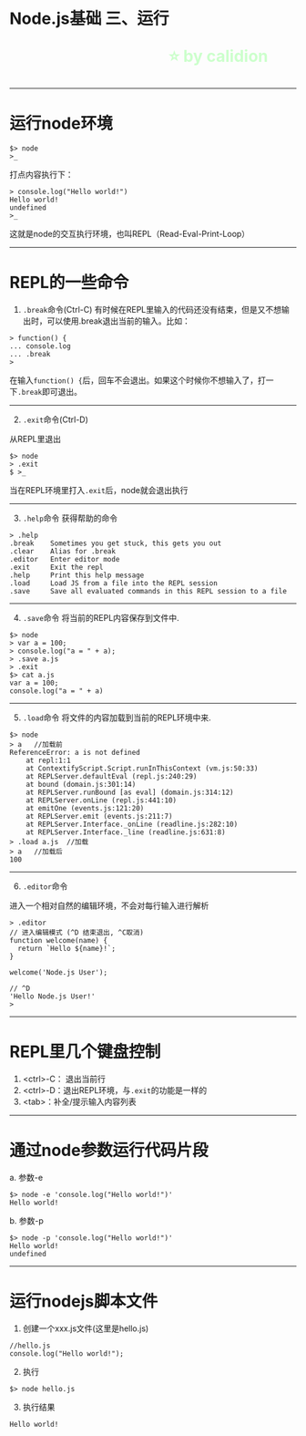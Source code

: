 <!--
$theme: gaia
template: gaia
-->


Node.js基础
三、运行<p style="text-align:right;font-size:28px;margin-right:50px;color:#cFc;">:star: by calidion</p>
===
---
运行node环境
===
```
$> node
>_
```
打点内容执行下：

```
> console.log("Hello world!")
Hello world!
undefined
>_
```

这就是node的交互执行环境，也叫REPL（Read-Eval-Print-Loop）

---
REPL的一些命令
===
1. `.break`命令(Ctrl-C)
有时候在REPL里输入的代码还没有结束，但是又不想输出时，可以使用.break退出当前的输入。比如：
```
> function() {
... console.log
... .break
> 

```

在输入`function() {`后，回车不会退出。如果这个时候你不想输入了，打一下`.break`即可退出。

---

2. `.exit`命令(Ctrl-D)

从REPL里退出

```
$> node
> .exit
$ >_
```
当在REPL环境里打入`.exit`后，node就会退出执行

---
3. `.help`命令
获得帮助的命令
```
> .help
.break    Sometimes you get stuck, this gets you out
.clear    Alias for .break
.editor   Enter editor mode
.exit     Exit the repl
.help     Print this help message
.load     Load JS from a file into the REPL session
.save     Save all evaluated commands in this REPL session to a file
```

---

4. `.save`命令
将当前的REPL内容保存到文件中.
```
$> node
> var a = 100;
> console.log("a = " + a);
> .save a.js
> .exit
$> cat a.js
var a = 100;
console.log("a = " + a)
```
---

5. `.load`命令
将文件的内容加载到当前的REPL环境中来.
```
$> node
> a   //加载前
ReferenceError: a is not defined
    at repl:1:1
    at ContextifyScript.Script.runInThisContext (vm.js:50:33)
    at REPLServer.defaultEval (repl.js:240:29)
    at bound (domain.js:301:14)
    at REPLServer.runBound [as eval] (domain.js:314:12)
    at REPLServer.onLine (repl.js:441:10)
    at emitOne (events.js:121:20)
    at REPLServer.emit (events.js:211:7)
    at REPLServer.Interface._onLine (readline.js:282:10)
    at REPLServer.Interface._line (readline.js:631:8)
> .load a.js  //加载
> a   //加载后
100
```
---
6. `.editor`命令

进入一个相对自然的编辑环境，不会对每行输入进行解析
```
> .editor
// 进入编辑模式 (^D 结束退出, ^C取消)
function welcome(name) {
  return `Hello ${name}!`;
}

welcome('Node.js User');

// ^D
'Hello Node.js User!'
>
```
---
REPL里几个键盘控制
===
1. \<ctrl\>-C： 退出当前行
2. \<ctrl\>-D：退出REPL环境，与`.exit`的功能是一样的
3. \<tab\>：补全/提示输入内容列表

---
通过node参数运行代码片段
===

a. 参数-e

```
$> node -e 'console.log("Hello world!")'
Hello world!
```
b. 参数-p
```
$> node -p 'console.log("Hello world!")'
Hello world!
undefined
```

---

运行nodejs脚本文件
===

1. 创建一个xxx.js文件(这里是hello.js)
```
//hello.js
console.log("Hello world!");
```

2. 执行

```
$> node hello.js
```

3. 执行结果

```
Hello world!
```


















